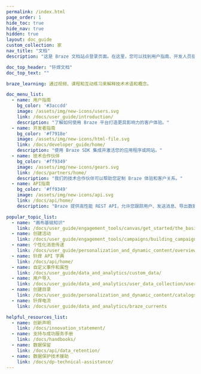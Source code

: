 ```yaml
---
permalink: /index.html
page_order: 1
hide_toc: true
hide_nav: true
hidden: true
layout: doc_guide
custom_collection: 家
nav_title: "文档"
description: "这是 Braze 文档站点登录页面。在这里，您可以找到用户指南、开发人员指南、API 指南、技术合作伙伴文档和帮助文章的链接。您还可以找到有用链接和热门文章的快速链接。"

doc_top_header: "钎焊文档"
doc_top_text: ""

braze_learning: 通过视频、课程和互动练习来解释技术术语和概念。

doc_menu_list:
  - name: 用户指南
    bg_color: '#3accdd'
    image: /assets/img/new-icons/users.svg
    link: /docs/user_guide/introduction/
    description: "了解如何使用 Braze 平台打造更具影响力的客户体验。"
  - name: 开发者指南
    bg_color: '#f7918e'
    image: /assets/img/new-icons/html-file.svg
    link: /docs/developer_guide/home/
    description: "使用 Braze SDK 集成并激活您的应用程序或网站。"
  - name: 技术合作伙伴
    bg_color: '#ff9349'
    image: /assets/img/new-icons/gears.svg
    link: /docs/partners/home/
    description: "我们的技术合作伙伴可以帮助您定制 Braze 体验和客户关系。"
  - name: API指南
    bg_color: '#ff9349'
    image: /assets/img/new-icons/api.svg
    link: /docs/api/home/
    description: "Braze 提供高性能 REST API，允许您跟踪用户、发送消息、导出数据等。"

popular_topic_list:
  - name: "画布基础知识"
    link: /docs/user_guide/engagement_tools/canvas/get_started/the_basics/
  - name: 创建活动
    link: /docs/user_guide/engagement_tools/campaigns/building_campaigns/creating_campaign/
  - name: 个性化消息传递
    link: /docs/user_guide/personalization_and_dynamic_content/overview/
  - name: 钎焊 API 字典
    link: /docs/api/home/
  - name: 自定义事件和属性
    link: /docs/user_guide/data_and_analytics/custom_data/
  - name: 用户导入
    link: /docs/user_guide/data_and_analytics/user_data_collection/user_import/
  - name: 创建目录
    link: /docs/user_guide/personalization_and_dynamic_content/catalogs
  - name: 钎焊电流
    link: /docs/user_guide/data_and_analytics/braze_currents

helpful_resources_list:
  - name: 创新声明
    link: /docs/innovation_statement/
  - name: 支持与成功服务手册
    link: /docs/handbooks/
  - name: 数据保留
    link: /docs/api/data_retention/
  - name: 数据保护技术援助
    link: /docs/dp-technical-assistance/
---
```

